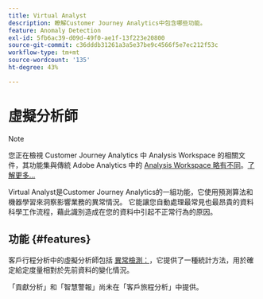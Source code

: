 ```yaml
---
title: Virtual Analyst
description: 瞭解Customer Journey Analytics中包含哪些功能。
feature: Anomaly Detection
exl-id: 5fb6ac39-d09d-49f0-ae1f-13f223e20800
source-git-commit: c36dddb31261a3a5e37be9c4566f5e7ec212f53c
workflow-type: tm+mt
source-wordcount: '135'
ht-degree: 43%

---
```


# 虛擬分析師

>[!NOTE]
>
>您正在檢視 Customer Journey Analytics 中 Analysis Workspace 的相關文件，其功能集與傳統 Adobe Analytics 中的 [Analysis Workspace 略有不同](https://experienceleague.adobe.com/docs/analytics/analyze/analysis-workspace/home.html?lang=zh-Hant)。[了解更多...](/help/getting-started/cja-aa.md)

Virtual Analyst是Customer Journey Analytics的一組功能，它使用預測算法和機器學習來洞察影響業務的異常情況。 它能讓您自動處理最常見也最昂貴的資料科學工作流程，藉此識別造成在您的資料中引起不正常行為的原因。

## 功能 {#features}

客戶行程分析中的虛擬分析師包括 [異常檢測：](c-anomaly-detection/anomaly-detection.md)，它提供了一種統計方法，用於確定給定度量相對於先前資料的變化情況。

「貢獻分析」和「智慧警報」尚未在「客戶旅程分析」中提供。
